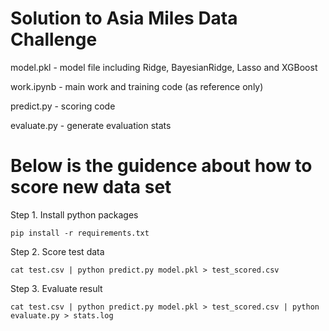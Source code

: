 # Solution to Asia Miles Data Challenge

model.pkl - model file including Ridge, BayesianRidge, Lasso and XGBoost 

work.ipynb - main work and training code (as reference only)

predict.py - scoring code

evaluate.py - generate evaluation stats


# Below is the guidence about how to score new data set

Step 1. Install python packages

```
pip install -r requirements.txt
```

Step 2. Score test data

```
cat test.csv | python predict.py model.pkl > test_scored.csv
```

Step 3. Evaluate result

```
cat test.csv | python predict.py model.pkl > test_scored.csv | python evaluate.py > stats.log
```
